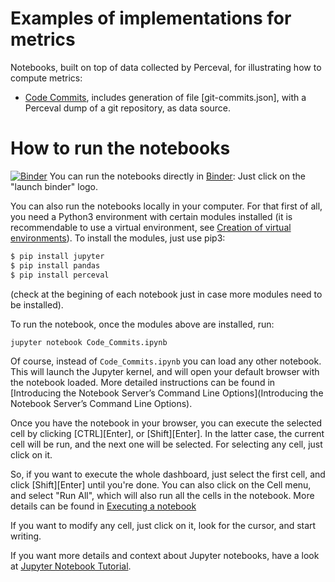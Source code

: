 # Examples of implementations for metrics

Notebooks, built on top of data collected by Perceval,
for illustrating how to compute metrics:

* [Code Commits](Code_Commits.ipynb),
includes generation of file [git-commits.json],
with a Perceval dump of a git repository, as data source.

# How to run the notebooks

[![Binder](https://mybinder.org/badge_logo.svg)](https://mybinder.org/v2/gh/chaoss/wg-gmd/master?filepath=implementations)
You can run the notebooks directly in [Binder](https://mybinder.org):
Just click on the "launch binder" logo.

You can also run the notebooks locally in your computer.
For that first of all, you need a Python3 environment with certain modules installed
(it is recommendable to use a virtual environment,
  see [Creation of virtual environments](https://docs.python.org/3/library/venv.html)).
To install the modules, just use pip3:

```bash
$ pip install jupyter
$ pip install pandas
$ pip install perceval
```

(check at the begining of each notebook just in case more modules need to be installed).

To run the notebook, once the modules above are installed, run:

```
jupyter notebook Code_Commits.ipynb
```

Of course, instead of `Code_Commits.ipynb` you can load any other notebook.
This will launch the Jupyter kernel, and will open your default browser
with the notebook loaded. More detailed instructions can be found in
[Introducing the Notebook Server’s Command Line Options](Introducing the Notebook Server’s Command Line Options).

Once you have the notebook in your browser, you can execute the selected cell
by clicking \[CTRL\]\[Enter\], or \[Shift\]\[Enter\]. In the latter case,
the current cell will be run, and the next one will be selected.
For selecting any cell, just click on it.

So, if you want to execute the whole dashboard, just select the first cell,
and click \[Shift\]\[Enter\] until you're done.
You can also click on the Cell menu, and select "Run All",
which will also run all the cells in the notebook.
More details can be found in [Executing a notebook](https://jupyter-notebook-beginner-guide.readthedocs.io/en/latest/execute.html#executing-a-notebook)

If you want to modify any cell, just click on it, look for the cursor,
and start writing.

If you want more details and context about Jupyter notebooks, have a look at
[Jupyter Notebook Tutorial](https://www.datacamp.com/community/tutorials/tutorial-jupyter-notebook).
